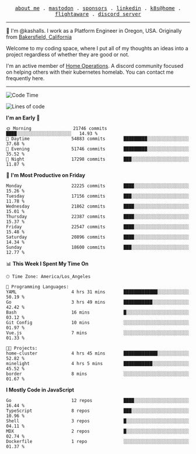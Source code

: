 <p align="center">
  <samp>
    <a href="https://jordanjones.org/">about me</a> .
    <a rel="me" href="https://mastodon.social/@kashall">mastodon</a> .
    <a href="https://github.com/sponsors/kashalls">sponsors</a> .
    <a href="https://linkedin.com/in/jordpjones">linkedin</a> .
    <a href="https://github.com/kashalls/home-cluster">k8s@home</a> .
    <a href="https://flightaware.com/adsb/stats/user/kashalls">flightaware</a> .
    <a href="https://discord.gg/V2WrCfqba9">discord server</a>
  </samp>
</p>

----------------------------------------------------------------

:wave: I'm @kashalls. I work as a Platform Engineer in Oregon, USA. Originally from [Bakersfield, California](https://maps.app.goo.gl/QQMtywTWghpXB6Tu6)

Welcome to my coding space, where I put all of my thoughts an ideas into a project regardless of whether they are good or not.

I'm an active member of [Home Operations](https://discord.gg/home-operations). A discord community focused on helping others with their kubernetes homelab. You can contact me frequently here.

----------------------------------------------------------------
<!--START_SECTION:waka-->
![Code Time](http://img.shields.io/badge/Code%20Time-2%2C418%20hrs%2045%20mins-blue)

![Lines of code](https://img.shields.io/badge/From%20Hello%20World%20I%27ve%20Written-15.0%20million%20lines%20of%20code-blue)

**I'm an Early 🐤** 

```text
🌞 Morning                21746 commits       ████░░░░░░░░░░░░░░░░░░░░░   14.93 % 
🌆 Daytime                54883 commits       █████████░░░░░░░░░░░░░░░░   37.68 % 
🌃 Evening                51746 commits       █████████░░░░░░░░░░░░░░░░   35.52 % 
🌙 Night                  17298 commits       ███░░░░░░░░░░░░░░░░░░░░░░   11.87 % 
```
📅 **I'm Most Productive on Friday** 

```text
Monday                   22225 commits       ████░░░░░░░░░░░░░░░░░░░░░   15.26 % 
Tuesday                  17156 commits       ███░░░░░░░░░░░░░░░░░░░░░░   11.78 % 
Wednesday                21862 commits       ████░░░░░░░░░░░░░░░░░░░░░   15.01 % 
Thursday                 22387 commits       ████░░░░░░░░░░░░░░░░░░░░░   15.37 % 
Friday                   22547 commits       ████░░░░░░░░░░░░░░░░░░░░░   15.48 % 
Saturday                 20896 commits       ████░░░░░░░░░░░░░░░░░░░░░   14.34 % 
Sunday                   18600 commits       ███░░░░░░░░░░░░░░░░░░░░░░   12.77 % 
```


📊 **This Week I Spent My Time On** 

```text
🕑︎ Time Zone: America/Los_Angeles

💬 Programming Languages: 
YAML                     4 hrs 31 mins       █████████████░░░░░░░░░░░░   50.19 % 
Go                       3 hrs 49 mins       ███████████░░░░░░░░░░░░░░   42.42 % 
Bash                     16 mins             █░░░░░░░░░░░░░░░░░░░░░░░░   03.12 % 
Git Config               10 mins             ░░░░░░░░░░░░░░░░░░░░░░░░░   01.97 % 
Vue.js                   7 mins              ░░░░░░░░░░░░░░░░░░░░░░░░░   01.33 % 

🐱‍💻 Projects: 
home-cluster             4 hrs 45 mins       █████████████░░░░░░░░░░░░   52.82 % 
minelight                4 hrs 5 mins        ███████████░░░░░░░░░░░░░░   45.52 % 
border                   8 mins              ░░░░░░░░░░░░░░░░░░░░░░░░░   01.67 % 
```

**I Mostly Code in JavaScript** 

```text
Go                       12 repos            ████░░░░░░░░░░░░░░░░░░░░░   16.44 % 
TypeScript               8 repos             ███░░░░░░░░░░░░░░░░░░░░░░   10.96 % 
Shell                    3 repos             █░░░░░░░░░░░░░░░░░░░░░░░░   04.11 % 
MDX                      2 repos             █░░░░░░░░░░░░░░░░░░░░░░░░   02.74 % 
Dockerfile               1 repo              ░░░░░░░░░░░░░░░░░░░░░░░░░   01.37 % 
```




<!--END_SECTION:waka-->
